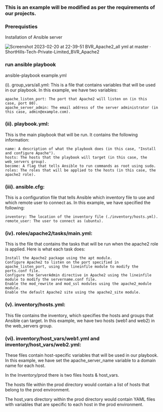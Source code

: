 ### This is an example will be modified as per the requirements of our projects.

### Prerequisties
Installation of Ansible
server 

![Screenshot 2023-02-20 at 22-39-51 BVR_Apache2_all yml at master · ShortHills-Tech-Private-Limited_BVR_Apache2](https://user-images.githubusercontent.com/115537106/220266997-2a771721-6e91-4a12-922b-6b5f770d6549.png)

### run ansible playbook
ansible-playbook example.yml


(i). group_vars/all.yml: 
This is a file that contains variables that will be used in our playbook. In this example, we have two variables:

    apache_listen_port: The port that Apache2 will listen on (in this case, port 80).
    apache_server_admin: The email address of the server administrator (in this case, admin@example.com).
    
 ### (ii). playbook.yml: 
 This is the main playbook that will be run. It contains the following information:

    name: A description of what the playbook does (in this case, "Install and configure Apache").
    hosts: The hosts that the playbook will target (in this case, the web_servers group).
    become: A flag that tells Ansible to run commands as root using sudo.
    roles: The roles that will be applied to the hosts (in this case, the apache2 role).

### (iii). ansible.cfg: 
This is a configuration file that tells Ansible which inventory file to use and which remote user to connect as. In this example, we have specified the following:

    inventory: The location of the inventory file (./inventory/hosts.yml).
    remote_user: The user to connect as (ubuntu).

### (iv). roles/apache2/tasks/main.yml: 
This is the file that contains the tasks that will be run when the apache2 role is applied. Here is what each task does:

    Install the Apache2 package using the apt module.
    Configure Apache2 to listen on the port specified in apache_listen_port, using the lineinfile module to modify the ports.conf file.
    Configure the ServerAdmin directive in Apache2 using the lineinfile module to modify the servername.conf file.
    Enable the mod_rewrite and mod_ssl modules using the apache2_module module.
    Enable the default Apache2 site using the apache2_site module.

### (v). inventory/hosts.yml: 
This file contains the inventory, which specifies the hosts and groups that Ansible can target. In this example, we have two hosts (web1 and web2) in the web_servers group.

### (vi). inventory/host_vars/web1.yml and inventory/host_vars/web2.yml:
These files contain host-specific variables that will be used in our playbook. In this example, we have set the apache_server_name variable to a domain name for each host. 

In the Inventory/prod there is two files hosts & host_vars.

The hosts file within the prod directory would contain a list of hosts that belong to the prod environment.

The host_vars directory within the prod directory would contain YAML files with variables that are specific to each host in the prod environment.



